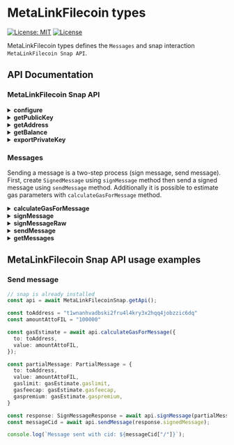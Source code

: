 # MetaLinkFilecoin types
[![License: MIT](https://img.shields.io/badge/License-MIT-yellow.svg)](https://opensource.org/licenses/MIT)
[![License](https://img.shields.io/badge/License-Apache%202.0-blue.svg)](https://opensource.org/licenses/Apache-2.0)

MetaLinkFilecoin types defines the `Messages` and snap interaction `MetaLinkFilecoin Snap API`.

## API Documentation

### MetaLinkFilecoin Snap API

<details>
<summary style="font-weight: bold">configure</summary>

```
configure(configuration: Partial<SnapConfig>): Promise<void>
```

Configures snap for the specific network. It is possible to send custom configuration or select one from a set of predefined configurations by defining specific `network`.

There are two predefined configurations for testnet `"t"` and for mainet `"f"`. If selecting a predefined configuration only `network` property is required.

```typescript
export interface SnapConfig {
  derivationPath: string;
  network: FilecoinNetwork;
  rpc: {
    token: string;
    url: string
  };
  unit?: UnitConfiguration;
}
```

It is also possible to choose a predefined configuration and only change some specific properties. In the example `SnapConfig` below we selected predefined configuration for testnet network and only changed URL for RPC endpoint (`rpcUrl`), all other properties will be the same as in predefined configuration for testnet network.

```
{
  network: "t",
  rpc: {
    token: "",
    url: "test.rpc.url"
  },
}
```
</details>

<details>
<summary style="font-weight: bold">getPublicKey</summary>

```
getPublicKey(): Promise<string>
```

Returns the public key for the generated account.
</details>

<details>
<summary style="font-weight: bold">getAddress</summary>

```
getAddress(): Promise<string>
```

Returns address for the generated account.
</details>

<details>
<summary style="font-weight: bold">getBalance</summary>

```
getBalance(): Promise<string>
```

Return balance for the generated account.
</details>

<details>
<summary style="font-weight: bold">exportPrivateKey</summary>

```
exportPrivateKey(): Promise<string>
```

Return private key for the generated account.

_This method will invoke Metamask prompt to confirm action_
</details>

### Messages

Sending a message is a two-step process (sign message, send message). First, create `SignedMessage` using `signMessage` method then send a signed message using `sendMessage` method. Additionally it is possible to estimate gas parameters with `calculateGasForMessage` method.

<details>
<summary style="font-weight: bold">calculateGasForMessage</summary>

```
calculateGasForMessage(message: MessageRequest, maxFee?: string): Promise<MessageGasEstimate>
```

The function accepts message request object and additional optional parameter for maximum allowed fee (if omitted this will be set to 0.1 FIL)

```typescript
interface MessageRequest {
  to: string;
  value: string;
  gaslimit?: number;   // leave empty
  gasfeecap?: string;  // leave empty
  gaspremium?: string; // leave empty
  nonce?: number;      // leave empty
}
```

Returns `MessageGasEstimate` with estimated values for gas parameters for the provided message, see below.

```typescript
interface MessageGasEstimate {
  gaslimit: number;
  gasfeecap: string;
  gaspremium: string;
  maxfee: string
}
```
</details>

<details>
<summary style="font-weight: bold">signMessage</summary>

```
signMessage(message: MessageRequest): Promise<SignMessageResponse>
```

If gas parameters are left out then they will be filled with estimates (see `estimateMessageGas` function).

```typescript
interface MessageRequest {
  to: string;
  value: string;
  gaslimit?: number;
  gasfeecap?: string;
  gaspremium?: string;
  nonce?: number;
}
```

Returns `SignMessageResponse` with information on sign request status.

```typescript
interface SignMessageResponse {
  signedMessage: SignedMessage // signed message if sucesfull, null otherwise
  confirmed: boolean // information if user accepted to sign message
  error: Error // null if everything was sucessfull
}
```

If signing was successful you can find all message details and generated signature inside `signedMessage` prop, see below.

```typescript
interface SignedMessage {
  message: Message;
  signature: MessageSignature;
}

interface Message {
  to: string;
  from: string;
  nonce: number;
  value: string;
  gasfeecap: string;
  gaspremium: string;
  gaslimit: number;
  method: number;
  params?: string;
}

interface MessageSignature {
  data: string;
  type: number;
}
```
</details>

<details>
<summary style="font-weight: bold">signMessageRaw</summary>

```
signMessageRaw(message: string): Promise<SignRawMessageResponse>
```

```typescript
interface SignRawMessageResponse {
  signature: string
  confirmed: boolean
  error: Error
}
```
</details>

<details>
<summary style="font-weight: bold">sendMessage</summary>

```
sendMessage(signedMessage: SignedMessage): Promise<MessageStatus>
```

```typescript
export interface SignedMessage {
  message: Message;
  signature: {
    data: string;
    type: number;
  };
}
```
</details>

<details>
<summary style="font-weight: bold">getMessages</summary>

```
getMessages(): Promise<MessageStatus[]>
```

Returns all messages saved inside the snap state (all messages sent through Filecoin snap) as `MessageStatus`.

```typescript
interface MessageStatus {
  message: Message;
  cid: string;
}
```

It holds information about message parameters as `Message` and a unique code identifier for the message or **CID**.

```typescript
interface Message {
  to: string;
  from: string;
  nonce: number;
  value: string;
  gasfeecap: string;
  gaspremium: string;
  gaslimit: number;
  method: number;
  params?: string;
}
```
</details>

## MetaLinkFilecoin Snap API usage examples

### Send message

```typescript
// snap is already installed
const api = await MetaLinkFilecoinSnap.getApi();

const toAddress = "t1wnanhvadbski2fru4l4kry3x2hqq4jobzzic6dq"
const amountAttoFIL = "100000"

const gasEstimate = await api.calculateGasForMessage({
  to: toAddress,
  value: amountAttoFIL,
});

const partialMessage: PartialMessage = {
  to: toAddress,
  value: amountAttoFIL,
  gaslimit: gasEstimate.gaslimit,
  gasfeecap: gasEstimate.gasfeecap,
  gaspremium: gasEstimate.gaspremium,
}

const response: SignMessageResponse = await api.signMessage(partialMessage);
const messageCid = await api.sendMessage(response.signedMessage);

console.log(`Message sent with cid: ${messageCid["/"]}`);
```
